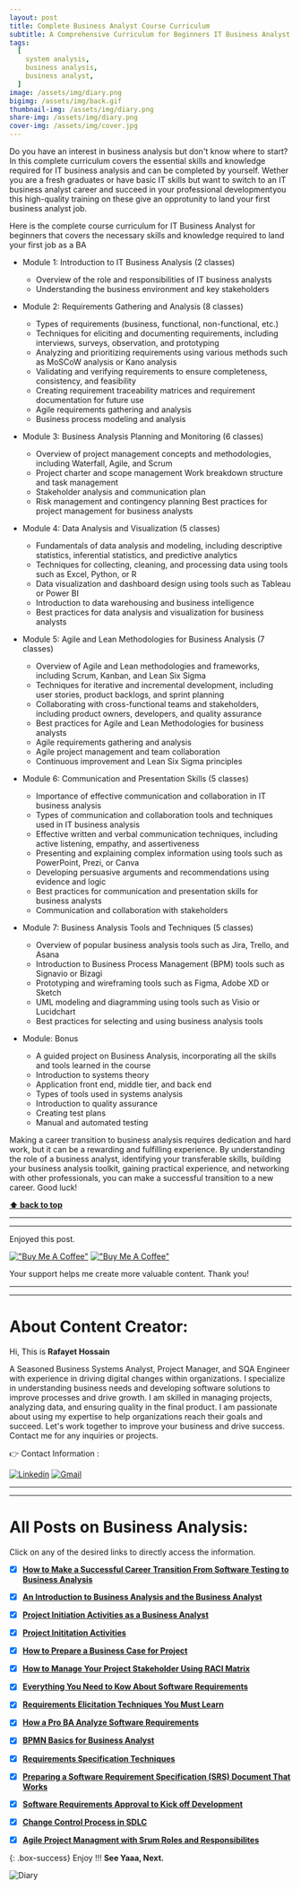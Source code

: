 ```yaml
---
layout: post
title: Complete Business Analyst Course Curriculum
subtitle: A Comprehensive Curriculum for Beginners IT Business Analyst Course
tags:
  [
    system analysis,
    business analysis,
    business analyst,
  ]
image: /assets/img/diary.png
bigimg: /assets/img/back.gif
thumbnail-img: /assets/img/diary.png
share-img: /assets/img/diary.png
cover-img: /assets/img/cover.jpg
---
```


Do you have an interest in business analysis but don't know where to start? In this complete curriculum covers the essential skills and knowledge required for IT business analysis and can be completed by yourself. Wether you are a fresh  graduates or have basic IT skills  but want to switch to an IT business analyst career and succeed in your professional developmentyou this high-quality training on these give an opprotunity to land your first business analyst job.


Here is the complete course curriculum for IT Business Analyst for beginners that covers the necessary skills and knowledge required to land your first job as a BA

- Module 1: Introduction to IT Business Analysis (2 classes)
     - Overview of the role and responsibilities of IT business analysts
     - Understanding the business environment and key stakeholders
    

- Module 2: Requirements Gathering and Analysis (8 classes)
     - Types of requirements (business, functional, non-functional, etc.)
     - Techniques for eliciting and documenting requirements, including interviews, surveys, observation, and prototyping
     - Analyzing and prioritizing requirements using various methods such as MoSCoW analysis or Kano analysis
     - Validating and verifying requirements to ensure completeness, consistency, and feasibility
     - Creating requirement traceability matrices and requirement documentation for future use
     - Agile requirements gathering and analysis
     - Business process modeling and analysis

- Module 3: Business Analysis Planning and Monitoring (6 classes)
     - Overview of project management concepts and methodologies, including Waterfall, Agile, and Scrum
     - Project charter and scope management
     Work breakdown structure and task management
     - Stakeholder analysis and communication plan
     - Risk management and contingency planning
     Best practices for project management for business analysts
     

- Module 4: Data Analysis and Visualization (5 classes)
    -  Fundamentals of data analysis and modeling, including descriptive statistics, inferential statistics, and predictive analytics
    -  Techniques for collecting, cleaning, and processing data using tools such as Excel, Python, or R
    -  Data visualization and dashboard design using tools such as Tableau or Power BI
    - Introduction to data warehousing and business intelligence
    - Best practices for data analysis and visualization for business analysts

- Module 5: Agile and Lean Methodologies for Business Analysis (7 classes)
    -  Overview of Agile and Lean methodologies and frameworks, including Scrum, Kanban, and Lean Six Sigma
    - Techniques for iterative and incremental development, including user stories, product backlogs, and sprint planning
    -  Collaborating with cross-functional teams and stakeholders, including product owners, developers, and quality assurance
    - Best practices for Agile and Lean Methodologies for business analysts
    - Agile requirements gathering and analysis
    - Agile project management and team collaboration
    - Continuous improvement and Lean Six Sigma principles

- Module 6: Communication and Presentation Skills (5 classes)
     - Importance of effective communication and collaboration in IT business analysis
     - Types of communication and collaboration tools and techniques used in IT business analysis
    -  Effective written and verbal communication techniques, including active listening, empathy, and assertiveness
    -  Presenting and explaining complex information using tools such as PowerPoint, Prezi, or Canva
    - Developing persuasive arguments and recommendations using evidence and logic
    - Best practices for communication and presentation skills for business analysts
    - Communication and collaboration with stakeholders

- Module 7: Business Analysis Tools and Techniques (5 classes)
    - Overview of popular business analysis tools such as Jira, Trello, and Asana
    - Introduction to Business Process Management (BPM) tools such as Signavio or Bizagi
    - Prototyping and wireframing tools such as Figma, Adobe XD or Sketch
    - UML modeling and diagramming using tools such as Visio or Lucidchart
    - Best practices for selecting and using business analysis tools

- Module: Bonus
     -  A guided project on Business Analysis, incorporating all the skills and tools learned in the course
     -  Introduction to systems theory
     -  Application front end, middle tier, and back end
     -  Types of tools used in systems analysis
     -  Introduction to quality assurance
     -  Creating test plans
     -  Manual and automated testing



Making a career transition to business analysis requires dedication and hard work, but it can be a rewarding and fulfilling experience. By understanding the role of a business analyst, identifying your transferable skills, building your business analysis toolkit, gaining practical experience, and networking with other professionals, you can make a successful transition to a new career. Good luck!


**[⬆ back to top](#understand-the-role-of-a-business-analyst)**

---

---

Enjoyed this post.

[!["Buy Me A Coffee"](https://www.buymeacoffee.com/assets/img/custom_images/orange_img.png)](https://www.buymeacoffee.com/rafayetanalyst/) [!["Buy Me A Coffee"](https://www.buymeacoffee.com/assets/img/custom_images/orange_img.png)](https://www.buymeacoffee.com/rafayetanalyst/)

Your support helps me create more valuable content. Thank you!

---

---

# About Content Creator:

Hi, This is **Rafayet Hossain**

A Seasoned Business Systems Analyst, Project Manager, and SQA Engineer with experience in driving digital changes within organizations. I specialize in understanding business needs and developing software solutions to improve processes and drive growth. I am skilled in managing projects, analyzing data, and ensuring quality in the final product. I am passionate about using my expertise to help organizations reach their goals and succeed. Let's work together to improve your business and drive success. Contact me for any inquiries or projects.

👉 Contact Information :

[![Linkedin](https://img.shields.io/badge/-LinkedIn-blue?style=flat&logo=Linkedin&logoColor=white)](https://www.linkedin.com/in/rafayethossain/)
[![Gmail](https://img.shields.io/badge/-Gmail-c14438?style=flat&logo=Gmail&logoColor=white)](mailto:rafayet13@gmail.com)

---

---

 
# All Posts on Business Analysis:  

Click on any of the desired links to directly access the information.

- [x]  [**How to Make a Successful Career Transition From Software Testing to Business Analysis**](https://rafayethossain.github.io/2019-01-15-How-to-Tranisition-to-Business-Analysis-from-Software-Testing/
)
- [x]  [**An Introduction to Business Analysis and the Business Analyst**](https://rafayethossain.github.io/2019-01-22-Introduction-to-Business-Analysis/)
- [x]  [**Project Initiation Activities as a Business Analyst**](https://rafayethossain.github.io/2019-02-07-Project-Initiation-Business-Analysis-Activities/)
- [x]  [**Project Inititation Activities**](https://rafayethossain.github.io/2019-02-25-How-to-Prepare-Business-Case-Business-Analyst/)
- [x]  [**How to Prepare a Business Case for Project**](https://rafayethossain.github.io/2019-02-25-How-to-Prepare-Business-Case-Business-Analyst/)
- [x]  [**How to Manage Your Project Stakeholder Using RACI Matrix**](https://rafayethossain.github.io/2019-02-27-Stakeholder-Management-Business-Analyst/)  
- [x]  [**Everything You Need to Kow About Software Requirements**](https://rafayethossain.github.io/2019-03-03-What-is-Software-Requirements/)
- [x]  [**Requirements Elicitation Techniques You Must Learn**](https://rafayethossain.github.io/2019-03-30-Requirement-Elicitation-Complete-Guidelines/)
- [x]  [**How a Pro BA Analyze Software Requirements**](https://rafayethossain.github.io/2019-04-04-Requirement-Analysis-Guidelines/)
- [x]  [**BPMN Basics for Business Analyst**](https://rafayethossain.github.io/2019-04-20-BPMN-Basic-Guidelines-with-Example/)
- [x]  [**Requirements Specification Techniques**](https://rafayethossain.github.io/2019-05-01-Requirement-Specification-Techniques/)
- [x]  [**Preparing a Software Requirement Specification (SRS) Document That Works**](https://rafayethossain.github.io/2019-05-07-How-to-Write-SRS-Document/)
- [x]  [**Software Requirements Approval to Kick off Development**](https://rafayethossain.github.io/2019-06-06-Requirement-Approval-Process/)
- [x]  [**Change Control Process in SDLC**](https://rafayethossain.github.io/2019-07-07-Change-Control-Process-in-SDLC/)
- [x]  [**Agile Project Managment with Srum Roles and Responsibilites**](https://rafayethossain.github.io/2022-10-10-Agile-Scrum-in-a-Nutshell/)




{: .box-success}
Enjoy !!!
**See Yaaa, Next.**

![Diary](/assets/img/diary.png "Diary")
